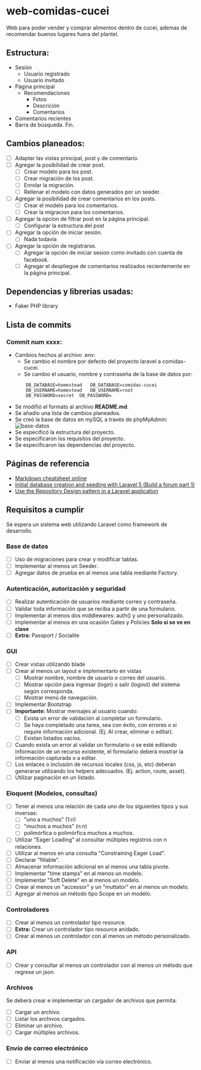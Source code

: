 # web-comidas-cucei
Web para poder vender y comprar alimentos dentro de cucei, ademas de recomendar buenos lugares fuera del plantel.

## Estructura:
- Sesión
  - Usuario registrado
  - Usuario invitado
- Página principal
  - Recomendaciones
    - Fotos
    - Descrición
    - Comentarios
- Comentarios recientes
- Barra de búsqueda.
Fin.

## Cambios planeados:
- [ ] Adaptar las vistas principal, post y de comentario.
- [ ] Agregar la posibilidad de crear post.
    - [ ] Crear modelo para los post.
    - [ ] Crear migración de los post.
    - [ ] Enrolar la migración.
    - [ ] Rellenar el modelo con datos generados por un seeder.
- [ ] Agregar la posibilidad de crear comentarios en los posts.
    - [ ] Crear el modelo para los comentarios.
    - [ ] Crear la migracion para los comentarios.
- [ ] Agregar la opcion de filtrar post en la página principal.
    - [ ] Configurar la estructura del post
- [ ] Agregar la opción de iniciar sesión.
    - [ ] Nada todavia
- [ ] Agregar la opción de registrarse.
    - [ ] Agregar la opción de iniciar sesion como invitado con cuenta de facebook.
    - [ ] Agregar el despliegue de comentarios realizados recientemente en la página principal.

## Dependencias y librerias usadas:

* Faker PHP library

## Lista de commits

### Commit num xxxx:
- Cambios hechos al archivo .env:
	* Se cambio el nombre por defecto del proyecto laravel a comidas-cucei.
	* Se cambio el usuario, nombre y contraseña de la base de datos por:
	```
		DB_DATABASE=homestead	DB_DATABASE=comidas-cucei
		DB_USERNAME=homestead	DB_USERNAME=root
		DB_PASSWORD=secret	DB_PASSWORD=
	```
- Se modifió el formato al archivo **README.md**.
- Se añadio una lista de cambios planeados.
- Se creó la base de datos en mySQL a través de phpMyAdmin:
![base-datos](http://i635.photobucket.com/albums/uu76/wellington360/i5909-17-11-capA-creacion-base-datos.png)
- Se especificó la estructura del proyecto.
- Se especificaron los requisitos del proyecto.
- Se especificaron las dependencias del proyecto.

## Páginas de referencia

- [Markdown cheatsheet online](https://guides.github.com/pdfs/markdown-cheatsheet-online.pdf)
- [Initial database creation and seeding with Laravel 5 (Build a forum part 1)](https://medium.com/employbl/build-an-online-forum-with-laravel-initial-setup-and-seeding-part-1-a53138d1fffc)
- [Use the Repository Design pattern in a Laravel application](https://medium.com/employbl/use-the-repository-design-pattern-in-a-laravel-application-13f0b46a3dce)

## Requisitos a cumplir

Se espera un sistema web utilizando Laravel como framework de desarrollo.

### Base de datos

- [ ] Uso de migraciones para crear y modificar tablas.
- [ ] Implementar al menos un Seeder.
- [ ] Agregar datos de prueba en al menos una tabla mediante Factory.

### Autenticación, autorización y seguridad

- [ ] Realizar autenticación de usuarios mediante correo y contraseña.
- [ ] Validar toda información que se reciba a partir de una formulario.
- [ ] Implementar al menos dos middlewares: auth() y uno personalizado.
- [ ] Implementar al menos en una ocasión Gates y Policies **Solo si se ve en clase**
- [ ] **Extra:** Passport / Socialite

### GUI

- [ ] Crear vistas utilizando blade
- [ ] Crear al menos un layout e implementarlo en vistas
    - [ ] Mostrar nombre, nombre de usuario o correo del usuario.
    - [ ] Mostrar opción para ingresar (login) o salir (logout) del sistema según corresponda.
    - [ ] Mostrar menú de navegación.
- [ ] Implementar Bootstrap
- [ ] **Importante:** Mostrar mensajes al usuario cuando:
    - [ ] Exista un error de validación al completar un formulario.
    - [ ] Se haya completado una tarea, sea con éxito, con errores o si require información adicional. (Ej. Al crear, eliminar o editar).
    - [ ] Existan listados vacíos.
- [ ] Cuando exista un error al validar un formulario o se esté editando información de un recurso existente, el formulario deberá mostrar la información capturada o a editar.
- [ ] Los enlaces o inclusión de recursos locales (css, js, etc) deberán generarse utilizando los helpers adecuados. (Ej. action, route, asset).
- [ ] Utilizar paginación en un listado.

### Eloquent (Modelos, consultas)

- [ ] Tener al menos una relación de cada uno de los siguientes tipos y sus inversas:
    - [ ] "uno a muchos" (1:n)
    - [ ] "muchos a muchos" (n:n)
    - [ ] polimórfica o polimórfica muchos a muchos.
- [ ] Utilizar "Eager Loading" al consultar múltiples registros con n relaciones.
- [ ] Utilizar al menos en una consulta "Constraining Eager Load".
- [ ] Declarar "fillable".
- [ ] Almacenar información adicional en al menos una tabla pivote.
- [ ] Implementar "time stamps" en al menos un modelo.
- [ ] Implementar "Soft Delete" en al menos un modelo.
- [ ] Crear al menos un "accessor" y un "muttator" en al menos un modelo.
- [ ] Agregar al menos un método tipo Scope en un modelo.

### Controladores

- [ ] Crear al menos un controlador tipo resource.
- [ ] **Extra:** Crear un controlador tipo resource anidado.
- [ ] Crear al menos un controlador con al menos un método personalizado.

### API

- [ ] Crear y consultar al menos un controlador con al menos un método que regrese un json.

### Archivos

Se deberá crear e implementar un cargador de archivos que permita:

- [ ] Cargar un archivo.
- [ ] Listar los archivos cargados.
- [ ] Eliminar un archivo.
- [ ] Cargar múltiples archivos.

### Envío de correo electrónico

- [ ] Enviar al menos una notificación vía correo electrónico.
